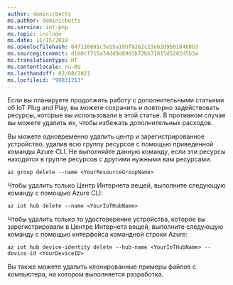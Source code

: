```yaml
---
author: dominicbetts
ms.author: dominicbetts
ms.service: iot-pnp
ms.topic: include
ms.date: 11/15/2019
ms.openlocfilehash: 647226091c3e15a19bf8262c23e62d95018488b3
ms.sourcegitcommit: d1b0cf715a34dd9d89d3b72bb71815d5202d5b3a
ms.translationtype: HT
ms.contentlocale: ru-RU
ms.lasthandoff: 02/08/2021
ms.locfileid: "99831213"
---
```

Если вы планируете продолжить работу с дополнительными статьями об IoT Plug and Play, вы можете сохранить и повторно задействовать ресурсы, которые вы использовали в этой статье. В противном случае вы можете удалить их, чтобы избежать дополнительных расходов.

Вы можете одновременно удалить центр и зарегистрированное устройство, удалив всю группу ресурсов с помощью приведенной команды Azure CLI. Не выполняйте данную команду, если эти ресурсы находятся в группе ресурсов с другими нужными вам ресурсами.

```azurecli-interactive
az group delete --name <YourResourceGroupName>
```

Чтобы удалить только Центр Интернета вещей, выполните следующую команду с помощью Azure CLI:

```azurecli-interactive
az iot hub delete --name <YourIoTHubName>
```

Чтобы удалить только то удостоверение устройства, которое вы зарегистрировали в Центре Интернета вещей, выполните следующую команду с помощью интерфейса командной строки Azure:

```azurecli-interactive
az iot hub device-identity delete --hub-name <YourIoTHubName> --device-id <YourDeviceID>
```

Вы также можете удалить клонированные примеры файлов с компьютера, на котором выполняется разработка.
